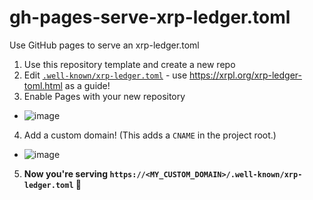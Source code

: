 # gh-pages-serve-xrp-ledger.toml
Use GitHub pages to serve an xrp-ledger.toml

1. Use this repository template and create a new repo
2. Edit [`.well-known/xrp-ledger.toml`](.well-known/xrp-ledger.toml) - use https://xrpl.org/xrp-ledger-toml.html as a guide!
3. Enable Pages with your new repository
  - ![image](https://user-images.githubusercontent.com/134478/131184187-74bc4cac-2005-4145-ae77-211157691ca5.png)
4. Add a custom domain! (This adds a `CNAME` in the project root.)
  - ![image](https://user-images.githubusercontent.com/134478/131184373-ddccf6d4-b2bd-40ad-9faa-8046e28d7c41.png)
5. **Now you're serving `https://<MY_CUSTOM_DOMAIN>/.well-known/xrp-ledger.toml` 🎉**
